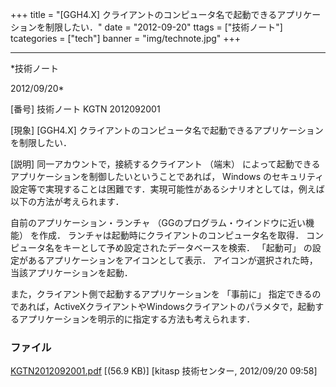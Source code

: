 ﻿+++
title = "[GGH4.X] クライアントのコンピュータ名で起動できるアプリケーションを制限したい．"
date = "2012-09-20"
ttags = ["技術ノート"]
tcategories = ["tech"]
banner = "img/technote.jpg"
+++

-----------------------------------------------------------------------------------------------------------------------------

*技術ノート

2012/09/20*


[番号]
技術ノート KGTN 2012092001

[現象]
[GGH4.X]
クライアントのコンピュータ名で起動できるアプリケーションを制限したい．

[説明]
同一アカウントで，接続するクライアント （端末）
によって起動できるアプリケーションを制御したいということであれば，
Windows
のセキュリティ設定等で実現することは困難です．実現可能性があるシナリオとしては，例えば以下の方法が考えられます．

自前のアプリケーション・ランチャ
（GGのプログラム・ウインドウに近い機能） を作成．
ランチャは起動時にクライアントのコンピュータ名を取得．
コンピュータ名をキーとして予め設定されたデータベースを検索．
「起動可」 の設定があるアプリケーションをアイコンとして表示．
アイコンが選択された時，当該アプリケーションを起動．

また，クライアント側で起動するアプリケーションを 「事前に」
指定できるのであれば，ActiveXクライアントやWindowsクライアントのパラメタで，起動するアプリケーションを明示的に指定する方法も考えられます．


### ファイル

 
 


[KGTN2012092001.pdf](http://techreport.kitasp.net/attachments/download/999/KGTN2012092001.pdf)
 [(56.9 KB)] [kitasp 技術センター, 2012/09/20
09:58]


 


 

